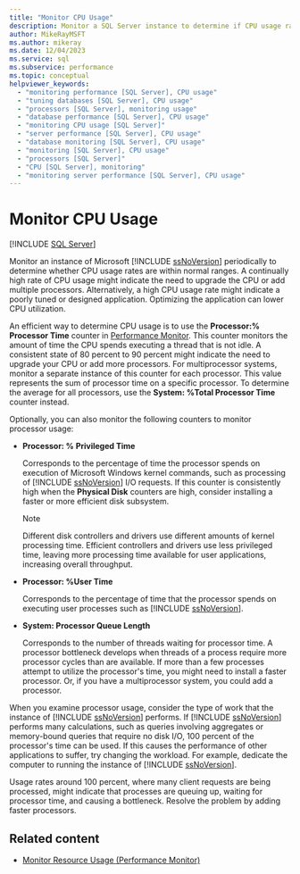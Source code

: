 ```yaml
---
title: "Monitor CPU Usage"
description: Monitor a SQL Server instance to determine if CPU usage rates are in a normal range. Use System Monitor to see how much time the CPU spends running a thread.
author: MikeRayMSFT
ms.author: mikeray
ms.date: 12/04/2023
ms.service: sql
ms.subservice: performance
ms.topic: conceptual
helpviewer_keywords:
  - "monitoring performance [SQL Server], CPU usage"
  - "tuning databases [SQL Server], CPU usage"
  - "processors [SQL Server], monitoring usage"
  - "database performance [SQL Server], CPU usage"
  - "monitoring CPU usage [SQL Server]"
  - "server performance [SQL Server], CPU usage"
  - "database monitoring [SQL Server], CPU usage"
  - "monitoring [SQL Server], CPU usage"
  - "processors [SQL Server]"
  - "CPU [SQL Server], monitoring"
  - "monitoring server performance [SQL Server], CPU usage"
---
```

# Monitor CPU Usage
 [!INCLUDE [SQL Server](../../includes/applies-to-version/sqlserver.md)]

  Monitor an instance of Microsoft [!INCLUDE [ssNoVersion](../../includes/ssnoversion-md.md)] periodically to determine whether CPU usage rates are within normal ranges. A continually high rate of CPU usage might indicate the need to upgrade the CPU or add multiple processors. Alternatively, a high CPU usage rate might indicate a poorly tuned or designed application. Optimizing the application can lower CPU utilization.  
  
 An efficient way to determine CPU usage is to use the **Processor:% Processor Time** counter in [Performance Monitor](monitor-resource-usage-system-monitor.md). This counter monitors the amount of time the CPU spends executing a thread that is not idle. A consistent state of 80 percent to 90 percent might indicate the need to upgrade your CPU or add more processors. For multiprocessor systems, monitor a separate instance of this counter for each processor. This value represents the sum of processor time on a specific processor. To determine the average for all processors, use the **System: %Total Processor Time** counter instead.  
  
 Optionally, you can also monitor the following counters to monitor processor usage:  
  
-   **Processor: % Privileged Time**  
  
     Corresponds to the percentage of time the processor spends on execution of Microsoft Windows kernel commands, such as processing of [!INCLUDE [ssNoVersion](../../includes/ssnoversion-md.md)] I/O requests. If this counter is consistently high when the **Physical Disk** counters are high, consider installing a faster or more efficient disk subsystem.  
  
    > [!NOTE]  
    >  Different disk controllers and drivers use different amounts of kernel processing time. Efficient controllers and drivers use less privileged time, leaving more processing time available for user applications, increasing overall throughput.  
  
-   **Processor: %User Time**  
  
     Corresponds to the percentage of time that the processor spends on executing user processes such as [!INCLUDE [ssNoVersion](../../includes/ssnoversion-md.md)].  
  
-   **System: Processor Queue Length**  
  
     Corresponds to the number of threads waiting for processor time. A processor bottleneck develops when threads of a process require more processor cycles than are available. If more than a few processes attempt to utilize the processor's time, you might need to install a faster processor. Or, if you have a multiprocessor system, you could add a processor.  
  
 When you examine processor usage, consider the type of work that the instance of [!INCLUDE [ssNoVersion](../../includes/ssnoversion-md.md)] performs. If [!INCLUDE [ssNoVersion](../../includes/ssnoversion-md.md)] performs many calculations, such as queries involving aggregates or memory-bound queries that require no disk I/O, 100 percent of the processor's time can be used. If this causes the performance of other applications to suffer, try changing the workload. For example, dedicate the computer to running the instance of [!INCLUDE [ssNoVersion](../../includes/ssnoversion-md.md)].  
  
 Usage rates around 100 percent, where many client requests are being processed, might indicate that processes are queuing up, waiting for processor time, and causing a bottleneck. Resolve the problem by adding faster processors.  

## Related content

- [Monitor Resource Usage (Performance Monitor)](monitor-resource-usage-system-monitor.md)
